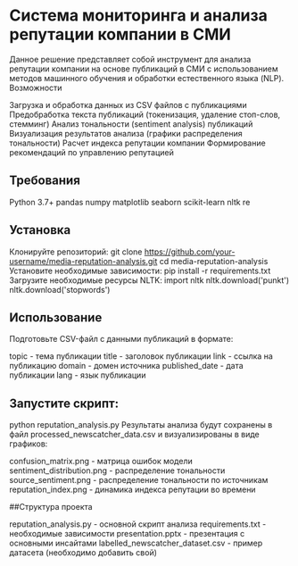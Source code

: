 # Система мониторинга и анализа репутации компании в СМИ
Данное решение представляет собой инструмент для анализа репутации компании на основе публикаций в СМИ с использованием методов машинного обучения и обработки естественного языка (NLP).
Возможности

Загрузка и обработка данных из CSV файлов с публикациями
Предобработка текста публикаций (токенизация, удаление стоп-слов, стемминг)
Анализ тональности (sentiment analysis) публикаций
Визуализация результатов анализа (графики распределения тональности)
Расчет индекса репутации компании
Формирование рекомендаций по управлению репутацией

## Требования

Python 3.7+
pandas
numpy
matplotlib
seaborn
scikit-learn
nltk
re

## Установка

Клонируйте репозиторий:
git clone https://github.com/your-username/media-reputation-analysis.git
cd media-reputation-analysis
Установите необходимые зависимости:
pip install -r requirements.txt
Загрузите необходимые ресурсы NLTK:
import nltk
nltk.download('punkt')
nltk.download('stopwords')

## Использование

Подготовьте CSV-файл с данными публикаций в формате:

topic - тема публикации
title - заголовок публикации
link - ссылка на публикацию
domain - домен источника
published_date - дата публикации
lang - язык публикации


## Запустите скрипт:
python reputation_analysis.py
Результаты анализа будут сохранены в файл processed_newscatcher_data.csv и визуализированы в виде графиков:

confusion_matrix.png - матрица ошибок модели
sentiment_distribution.png - распределение тональности
source_sentiment.png - распределение тональности по источникам
reputation_index.png - динамика индекса репутации во времени



##Структура проекта

reputation_analysis.py - основной скрипт анализа
requirements.txt - необходимые зависимости
presentation.pptx - презентация с основными инсайтами
labelled_newscatcher_dataset.csv - пример датасета (необходимо добавить свой)

